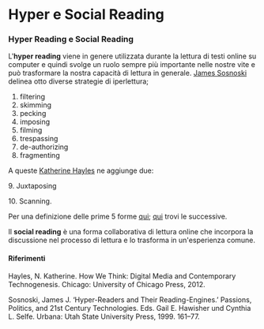 # Hyper e Social Reading

### Hyper Reading e Social Reading

L'**hyper reading** viene in genere utilizzata durante la lettura di testi online su computer e quindi svolge un ruolo sempre più importante nelle nostre vite e può trasformare la nostra capacità di lettura in generale. [James Sosnoski](https://www.academia.edu/12231219/Hyper\_Readers\_and\_their\_Reading\_Engines) delinea otto diverse strategie di iperlettura;

1. filtering
2. skimming
3. pecking
4. imposing
5. filming
6. trespassing
7. de-authorizing
8. fragmenting

A queste [Katherine Hayles](https://dms484.files.wordpress.com/2017/01/hayles-how-we-think.pdf) ne aggiunge due:

&#x20; 9\. Juxtaposing

&#x20;10\. Scanning.

Per una definizione delle prime 5 forme [qui](https://www.futurelearn.com/info/courses/reading-digital/0/steps/16829#:\~:text=Sosnoski%20defines%20hyper%20reading%20as,de%2Dauthorizing%2C%20and%20fragmenting.); [ qui](https://tales.nmc.unibas.ch/de/literature-in-the-digital-age-11/hyper-reading-social-reading-33/what-are-the-strategies-of-hyper-reading-part-ii-170) trovi le successive.

Il **social reading** è una forma collaborativa di lettura online che incorpora la discussione nel processo di lettura e lo trasforma in un'esperienza comune.

#### Riferimenti <a href="#references" id="references"></a>

Hayles, N. Katherine. How We Think: Digital Media and Contemporary Technogenesis. Chicago: University of Chicago Press, 2012.

Sosnoski, James J. ‘Hyper-Readers and Their Reading-Engines.’ Passions, Politics, and 21st Century Technologies. Eds. Gail E. Hawisher und Cynthia L. Selfe. Urbana: Utah State University Press, 1999. 161–77.

